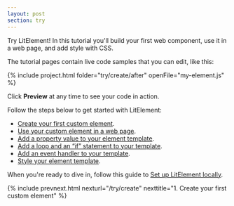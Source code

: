 ```yaml
---
layout: post
section: try
---
```


Try LitElement! In this tutorial you'll build your first web component, use it in a web page, and add style with CSS.

The tutorial pages contain live code samples that you can edit, like this:

{% include project.html folder="try/create/after" openFile="my-element.js" %}

Click **Preview** at any time to see your code in action. 

Follow the steps below to get started with LitElement:

*  [Create your first custom element](/try/create).
*  [Use your custom element in a web page](/try/use).
*  [Add a property value to your element template](/try/properties).
*  [Add a loop and an “if” statement to your template](/try/expressions).
*  [Add an event handler to your template](/try/events).
*  [Style your element template](/try/style).

When you're ready to dive in, follow this guide to [Set up LitElement locally](/tools/setup). 

{% include prevnext.html nexturl="/try/create" nexttitle="1. Create your first custom element" %}

